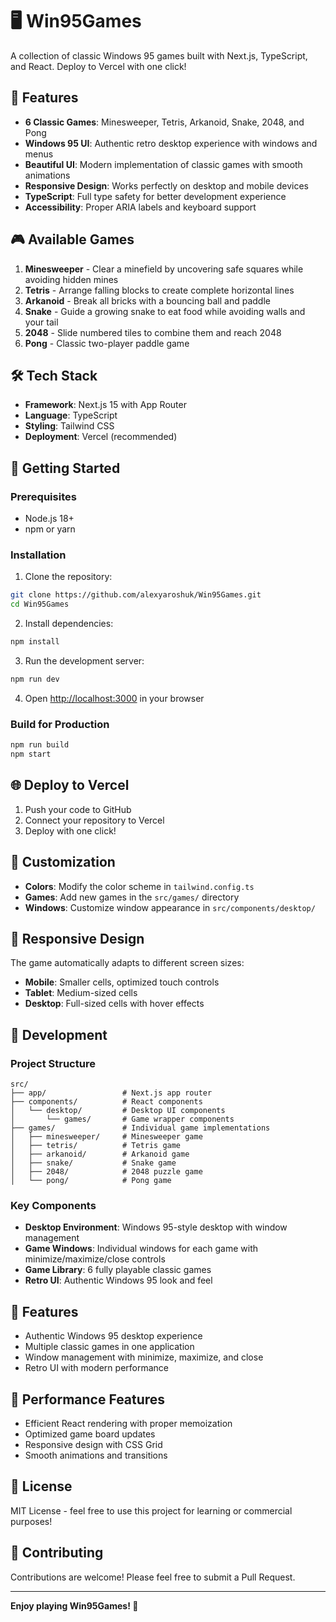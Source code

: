 # 🖥️ Win95Games

A collection of classic Windows 95 games built with Next.js, TypeScript, and React. Deploy to Vercel with one click!

## 🚀 Features

- **6 Classic Games**: Minesweeper, Tetris, Arkanoid, Snake, 2048, and Pong
- **Windows 95 UI**: Authentic retro desktop experience with windows and menus
- **Beautiful UI**: Modern implementation of classic games with smooth animations
- **Responsive Design**: Works perfectly on desktop and mobile devices
- **TypeScript**: Full type safety for better development experience
- **Accessibility**: Proper ARIA labels and keyboard support

## 🎮 Available Games

1. **Minesweeper** - Clear a minefield by uncovering safe squares while avoiding hidden mines
2. **Tetris** - Arrange falling blocks to create complete horizontal lines
3. **Arkanoid** - Break all bricks with a bouncing ball and paddle
4. **Snake** - Guide a growing snake to eat food while avoiding walls and your tail
5. **2048** - Slide numbered tiles to combine them and reach 2048
6. **Pong** - Classic two-player paddle game

## 🛠️ Tech Stack

- **Framework**: Next.js 15 with App Router
- **Language**: TypeScript
- **Styling**: Tailwind CSS
- **Deployment**: Vercel (recommended)

## 🚀 Getting Started

### Prerequisites
- Node.js 18+
- npm or yarn

### Installation

1. Clone the repository:
```bash
git clone https://github.com/alexyaroshuk/Win95Games.git
cd Win95Games
```

2. Install dependencies:
```bash
npm install
```

3. Run the development server:
```bash
npm run dev
```

4. Open [http://localhost:3000](http://localhost:3000) in your browser

### Build for Production

```bash
npm run build
npm start
```

## 🌐 Deploy to Vercel

1. Push your code to GitHub
2. Connect your repository to Vercel
3. Deploy with one click!

## 🎨 Customization

- **Colors**: Modify the color scheme in `tailwind.config.ts`
- **Games**: Add new games in the `src/games/` directory
- **Windows**: Customize window appearance in `src/components/desktop/`

## 📱 Responsive Design

The game automatically adapts to different screen sizes:
- **Mobile**: Smaller cells, optimized touch controls
- **Tablet**: Medium-sized cells
- **Desktop**: Full-sized cells with hover effects

## 🔧 Development

### Project Structure
```
src/
├── app/                 # Next.js app router
├── components/          # React components
│   └── desktop/         # Desktop UI components
│       └── games/       # Game wrapper components
├── games/               # Individual game implementations
│   ├── minesweeper/     # Minesweeper game
│   ├── tetris/          # Tetris game
│   ├── arkanoid/        # Arkanoid game
│   ├── snake/           # Snake game
│   ├── 2048/            # 2048 puzzle game
│   └── pong/            # Pong game
```

### Key Components

- **Desktop Environment**: Windows 95-style desktop with window management
- **Game Windows**: Individual windows for each game with minimize/maximize/close controls
- **Game Library**: 6 fully playable classic games
- **Retro UI**: Authentic Windows 95 look and feel

## 🎯 Features

- Authentic Windows 95 desktop experience
- Multiple classic games in one application
- Window management with minimize, maximize, and close
- Retro UI with modern performance

## 🚀 Performance Features

- Efficient React rendering with proper memoization
- Optimized game board updates
- Responsive design with CSS Grid
- Smooth animations and transitions

## 📄 License

MIT License - feel free to use this project for learning or commercial purposes!

## 🤝 Contributing

Contributions are welcome! Please feel free to submit a Pull Request.

---

**Enjoy playing Win95Games! 🎉**
